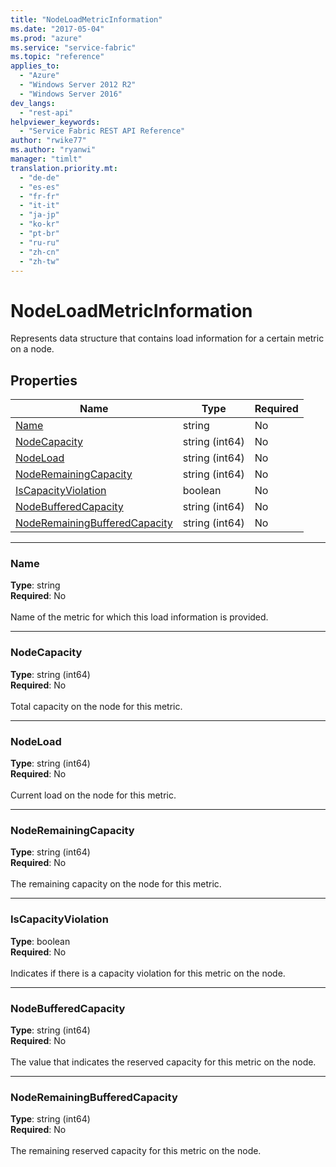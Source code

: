 ```yaml
---
title: "NodeLoadMetricInformation"
ms.date: "2017-05-04"
ms.prod: "azure"
ms.service: "service-fabric"
ms.topic: "reference"
applies_to: 
  - "Azure"
  - "Windows Server 2012 R2"
  - "Windows Server 2016"
dev_langs: 
  - "rest-api"
helpviewer_keywords: 
  - "Service Fabric REST API Reference"
author: "rwike77"
ms.author: "ryanwi"
manager: "timlt"
translation.priority.mt: 
  - "de-de"
  - "es-es"
  - "fr-fr"
  - "it-it"
  - "ja-jp"
  - "ko-kr"
  - "pt-br"
  - "ru-ru"
  - "zh-cn"
  - "zh-tw"
---
```

# NodeLoadMetricInformation

Represents data structure that contains load information for a certain metric on a node.

## Properties
| Name | Type | Required |
| --- | --- | --- |
| [Name](#name) | string | No |
| [NodeCapacity](#nodecapacity) | string (int64) | No |
| [NodeLoad](#nodeload) | string (int64) | No |
| [NodeRemainingCapacity](#noderemainingcapacity) | string (int64) | No |
| [IsCapacityViolation](#iscapacityviolation) | boolean | No |
| [NodeBufferedCapacity](#nodebufferedcapacity) | string (int64) | No |
| [NodeRemainingBufferedCapacity](#noderemainingbufferedcapacity) | string (int64) | No |

____
### Name
__Type__: string <br/>
__Required__: No<br/>
<br/>
Name of the metric for which this load information is provided.

____
### NodeCapacity
__Type__: string (int64) <br/>
__Required__: No<br/>
<br/>
Total capacity on the node for this metric.

____
### NodeLoad
__Type__: string (int64) <br/>
__Required__: No<br/>
<br/>
Current load on the node for this metric.

____
### NodeRemainingCapacity
__Type__: string (int64) <br/>
__Required__: No<br/>
<br/>
The remaining capacity on the node for this metric.

____
### IsCapacityViolation
__Type__: boolean <br/>
__Required__: No<br/>
<br/>
Indicates if there is a capacity violation for this metric on the node.

____
### NodeBufferedCapacity
__Type__: string (int64) <br/>
__Required__: No<br/>
<br/>
The value that indicates the reserved capacity for this metric on the node.

____
### NodeRemainingBufferedCapacity
__Type__: string (int64) <br/>
__Required__: No<br/>
<br/>
The remaining reserved capacity for this metric on the node.
